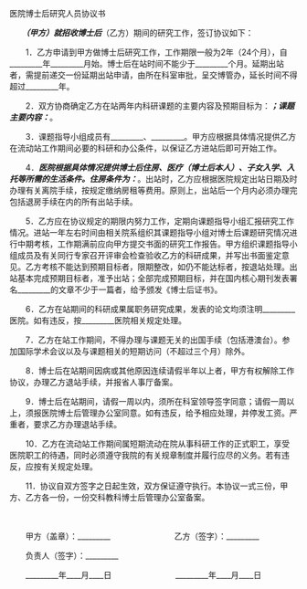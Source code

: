 



医院博士后研究人员协议书



 

　　_________（甲方）就招收博士后_________（乙方）期间的研究工作，签订协议如下：　　

　　1．乙方申请到甲方做博士后研究工作，工作期限一般为2年（24个月），自_________年_________月始。博士后在站时间不能少于_________个月。延期出站者，需提前递交一份延期出站申请，由所在科室审批，呈交博管办，延长时间不得超过_________年。　　

　　2．双方协商确定乙方在站两年内科研课题的主要内容及预期目标为：_________；课题主要内容：_________。　　

　　3．课题指导小组成员有_________、_________。甲方应根据具体情况提供乙方在流动站工作期间必要的科研和办公条件，以保证乙方进站后即可开始工作。　　

　　4．_________医院根据具体情况提供博士后住房、医疗（博士后本人）、子女入学、入托等所需的生活条件。住房条件为：_________。出站时，乙方应根据医院规定出站日期及时办理有关离院手续，按规定缴纳房租等费用。原则上，出站后一个月内必须办理完包括退房手续在内的所有出站手续。　　

　　5．乙方应在协议规定的期限内努力工作，定期向课题指导小组汇报研究工作情况。进站一年左右时间由相关院系组织其课题指导小组对博士后课题研究情况进行中期考核，工作期满前应向甲方提交书面的研究工作报告。甲方组织课题指导小组成员及有关同行专家召开评审会检查验收乙方的科研成果，并写出书面鉴定意见。乙方考核不能达到预期目标者，限期整改，如仍不能达标者，按退站处理。出站基本完成预期目标者，准予出站；全部完成预期目标，并在国内核心期刊发表署名_________的文章不少于一篇者，给予颁发《博士后证书》。　　

　　6．乙方在站期间的科研成果属职务研究成果，发表的论文均须注明_________医院。如有违反，按_________医院相关规定处理。　　

　　7．乙方在站工作期间，不得办理与课题无关的出国手续（包括港澳台）。参加国际学术会议以及与课题相关的短期访问（不超过三个月）除外。　　

　　8．博士后在站期间因病或其他原因连续请假半年以上者，甲方有权解除工作协议，办理乙方退站手续，并报省人事厅备案。　　

　　9．博士后在站期间，请假一周以内，须所在科室领导签字同意；请假一周以上，须报医院博士后管理办公室同意。如有违反，给予相应处理，并停发工资。严重者，要求乙方办理退站手续。　　

　　10．乙方在流动站工作期间属短期流动在院从事科研工作的正式职工，享受医院职工的待遇，同时必须遵守我院的有关规章制度并履行应尽的义务。若有违反，应按有关规定处理。

　　11．协议自双方签字之日起生效，双方保证遵守执行。本协议一式三份，甲方、乙方各一份，一份交科教科博士后管理办公室备案。

　　

　　甲方（盖章）：_________　　　　　　　　乙方（签字）：_________　　

　　负责人（签字）：_________　　

　　_________年____月____日　　　　　　　　_________年____月____日